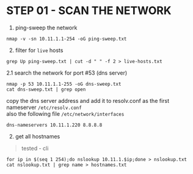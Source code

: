 # STEP 01 - SCAN THE NETWORK

1. ping-sweep the network  
```
nmap -v -sn 10.11.1.1-254 -oG ping-sweep.txt
```

2. filter for `live` hosts  
``` 
grep Up ping-sweep.txt | cut -d " " -f 2 > live-hosts.txt
```

2.1 search the network for port #53 (dns server)
```
nmap -p 53 10.11.1.1-255 -oG dns-sweep.txt
cat dns-sweep.txt | grep open
```
copy the dns server address and add it to resolv.conf as the first nameserver `/etc/resolv.conf`  
also the following file `/etc/network/interfaces`
```
dns-nameservers 10.11.1.220 8.8.8.8
```

2. get all hostnames
> tested - cli
```
for ip in $(seq 1 254);do nslookup 10.11.1.$ip;done > nslookup.txt
cat nslookup.txt | grep name > hostnames.txt
```
